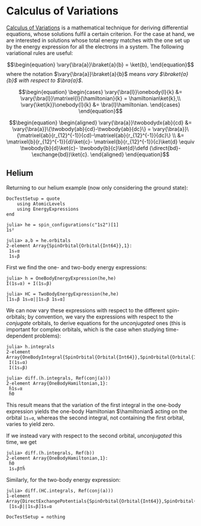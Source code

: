 # Calculus of Variations

[Calculus of
Variations](https://en.wikipedia.org/wiki/Calculus_of_variations) is a
mathematical technique for deriving differential equations, whose
solutions fulfil a certain criterion. For the case at hand, we are
interested in solutions whose total energy matches with the one set up
by the energy expression for all the electrons in a system. The
following variational rules are useful:

$$\begin{equation}
\vary{\bra{a}}\braket{a}{b} = \ket{b},
\end{equation}$$
where the notation $\vary{\bra{a}}\braket{a}{b}$ means _vary
$\braket{a}{b}$ with respect to $\bra{a}$_.

$$\begin{equation}
\begin{cases}
\vary{\bra{l}}\onebody{l}{k} &=
\vary{\bra{l}}\matrixel{l}{\hamiltonian}{k} =
\hamiltonian\ket{k},\\
\vary{\ket{k}}\onebody{l}{k} &=
\bra{l}\hamiltonian.
\end{cases}
\end{equation}$$

$$\begin{equation}
\begin{aligned}
\vary{\bra{a}}\twobodydx{ab}{cd} &=
\vary{\bra{a}}\{\twobody{ab}{cd}-\twobody{ab}{dc}\} =
\vary{\bra{a}}\{\matrixel{ab}{r_{12}^{-1}}{cd}-\matrixel{ab}{r_{12}^{-1}}{dc}\} \\
&=
\matrixel{b}{r_{12}^{-1}}{d}\ket{c}-
\matrixel{b}{r_{12}^{-1}}{c}\ket{d} \equiv
\twobody{b}{d}\ket{c}-
\twobody{b}{c}\ket{d}\defd
(\direct{bd}-\exchange{bd})\ket{c}.
\end{aligned}
\end{equation}$$

## Helium

Returning to our helium example (now only considering the ground
state):

```@meta
DocTestSetup = quote
    using AtomicLevels
    using EnergyExpressions
end
```

``` # jldoctest helium
julia> he = spin_configurations(c"1s2")[1]
1s²

julia> a,b = he.orbitals
2-element Array{SpinOrbital{Orbital{Int64}},1}:
 1s₀α
 1s₀β
```

First we find the one- and two-body energy expressions:

``` # jldoctest helium
julia> h = OneBodyEnergyExpression(he,he)
I(1s₀α) + I(1s₀β)

julia> HC = TwoBodyEnergyExpression(he,he)
[1s₀β 1s₀α||1s₀β 1s₀α]
```

We can now vary these expressions with respect to the different
spin-orbitals; by convention, we vary the expressions with respect to
the _conjugate_ orbitals, to derive equations for the _unconjugated_
ones (this is important for complex orbitals, which is the case when
studying time-dependent problems):

``` # jldoctest helium
julia> h.integrals
2-element Array{OneBodyIntegral{SpinOrbital{Orbital{Int64}},SpinOrbital{Orbital{Int64}}},1}:
 I(1s₀α)
 I(1s₀β)

julia> diff.(h.integrals, Ref(conj(a)))
2-element Array{OneBodyHamiltonian,1}:
 ĥ1s₀α
 ĥ0
```

This result means that the variation of the first integral in the
one-body expression yields the one-body Hamiltonian $\hamiltonian$
acting on the orbital `1s₀α`, whereas the second integral, not
containing the first orbital, varies to yield zero.

If we instead vary with respect to the second orbital, _unconjugated_
this time, we get

``` # jldoctest helium
julia> diff.(h.integrals, Ref(b))
2-element Array{OneBodyHamiltonian,1}:
 ĥ0
 1s₀β†ĥ
```

Similarly, for the two-body energy expression:

``` # jldoctest helium
julia> diff.(HC.integrals, Ref(conj(a)))
1-element Array{DirectExchangePotentials{SpinOrbital{Orbital{Int64}},SpinOrbital{Orbital{Int64}},SpinOrbital{Orbital{Int64}}},1}:
 [1s₀β||1s₀β]1s₀α
```

```@meta
DocTestSetup = nothing
```
